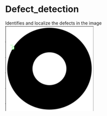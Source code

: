 # Defect_detection
Identifies and localize the defects in the image   
![alt text](https://github.com/chakri31089/Defect_detection/blob/main/Screenshot%202023-09-07%20104231.png?raw=true)
